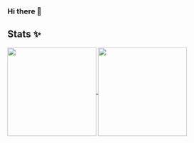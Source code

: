 ### Hi there 👋


## Stats ✨
<a href="https://github.com/Majestic-Fire/">
  <img height=200 align="center" src="https://github-readme-stats.vercel.app/api?username=Majestic-Fire" />
</a>
<a href="https://github.com/Majestic-Fire/">
  <img height=200 align="center" src="https://github-readme-stats.vercel.app/api/top-langs?username=Majestic-Fire&layout=compact&langs_count=8&card_width=320" />
</a>


<!-- Testing -->
<!--
**Majestic-Fire/Majestic-Fire** is a ✨ _special_ ✨ repository because its `README.md` (this file) appears on your GitHub profile.

Here are some ideas to get you started:

- 🔭 I’m currently working on ...
- 🌱 I’m currently learning ...
- 👯 I’m looking to collaborate on ...
- 🤔 I’m looking for help with ...
- 💬 Ask me about ...
- 📫 How to reach me: ...
- 😄 Pronouns: ...
- ⚡ Fun fact: ...
-->
